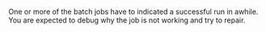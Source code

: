 One or more of the batch jobs have to indicated a successful run in awhile.
You are expected to debug why the job is not working and try to repair.
